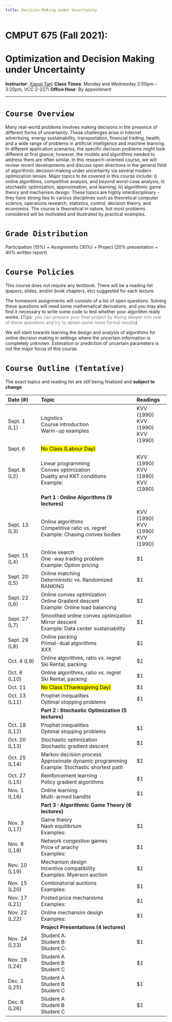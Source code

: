 ```yaml
---
title: Decision-Making under Uncertainty
---
```



# CMPUT 675 (Fall 2021):
# Optimization and Decision Making under Uncertainty

**Instructor**: [Xiaoqi Tan](/)\\
**Class Times**: Monday and Wednesday 2:00pm – 3:20pm, VCC 2-227\\
**Office Hour**: By appointment

---


# `Course Overview`

Many real-world problems involves making decisions in the presence of different forms of uncertainty. These challenges arise in Internet advertising, energy sustainability, transportation, financial trading, health, and a wide range of problems in artificial intelligence and machine learning. In different application scenarios, the specific decision problems might look different at first glance; however, the models and algorithms needed to address them are often similar. In this research-oriented course, we will review recent developments and discuss open directions in the general field of algorithmic decision-making under uncertainty via several modern optimization lenses. Major topics to be covered in this course include: i) online algorithms, competitive analysis, and beyond worst-case analysis; ii) stochastic optimization, approximation, and learning; iii) algorithmic game theory and mechanism design. These topics are highly interdisciplinary - they have strong ties to various disciplines such as theoretical computer science, operations research, statistics, control, decision theory, and economics. The course is theoretical in nature, but most problems considered will be motivated and illustrated by practical examples.


# `Grade Distribution`

Participation (10%) + Assignments (30%) + Project (20% presentation + 40% written report)
  

# `Course Policies`

This course does not require any textbook. There will be a reading list (papers, slides, and/or book chapters, etc) suggested for each lecture.

The homework assignments will consists of a list of open questions. Solving these questions will need some mathematical derivations, and you may also find it necessary to write some code  to test whether your algorithm really works. (<span style="color:gray">**Tips**: you can prepare your final project by diving deeper into one of these questions and try to obtain some more formal results</span>)

We will slant towards learning the design and analysis of algorithms for online decision making in settings where the uncertain information is completely unknown. Estimation or prediction of uncertain parameters is not the major focus of this course.


[comment]: # (<style>table {background-color: white;}</style>)


# `Course Outline (Tentative)` 

The exact topics and reading list are still being finalized and **subject to change**. 

| Date (#)        | Topic                 |  Readings                 |
|:-------------   | :-----                |  :-----                   |
| Sept. 1 (L1)    | Logistics <br> Course introduction <br> Warm-up examples      | KVV (1990) <br>  KVV (1990) <br>  KVV (1990) |
| Sept. 6         | <mark>No Class (Labour Day)</mark>                      |                          |
| Sept. 8 (L2)    | Linear programming <br> Convex optimization <br> Duality and KKT conditions <br> Example:  |   KVV (1990) <br>  KVV (1990) <br>  KVV (1990) |
|                 | **Part 1 : Online Algorithms (9 lectures)**     |       |
| Sept. 13 (L3)   | Online algorithms <br> Competitive ratio vs. regret <br> Example: Chasing convex bodies    |     KVV (1990) <br>  KVV (1990) <br>  KVV (1990) |
| Sept. 15 (L4)   | Online search <br> One-way trading problem <br> Example: Option pricing    |    $1 |
| Sept. 20 (L5)   | Online matching <br> Deterministic vs. Randomized   <br> RANKING    |    $1 |
| Sept. 22 (L6)   | Online convex optimization <br> Online Gradient descent <br> Example: Online load balancing   |    $1 |
| Sept. 27 (L7)   | Smoothed online convex optimization <br> Mirror descent  <br> Example: Data center sustainability    |    $1 |
| Sept. 29 (L8)   | Online packing <br> Primal-dual algorithms <br> XXX   |    $1 |
| Oct. 4  (L9)   | Online algorithms, ratio vs. regret <br> Ski Rental, packing    |    $1 |
| Oct. 6  (L10)   | Online algorithms, ratio vs. regret <br> Ski Rental, packing    |    $1 |
| Oct. 11         |  <mark> No Class (Thanksgiving Day) </mark>   |    $1 |
| Oct. 13  (L11)  | Prophet inequalities <br> Optimal stopping problems   |    $1 |
|                 | **Part 2 : Stochastic Optimization (5 lectures)** |     |
| Oct. 18  (L12)  | Prophet inequalities <br> Optimal stopping problems   |    $1 |
| Oct. 20  (L13)  | Stochastic optimization <br> Stochastic gradient descent   |    $1 |
| Oct. 25  (L14)  | Markov decision process <br> Approximate dynamic programming <br> Example: Stochastic shortest path   |    $1 |
| Oct. 27  (L15)  | Reinforcement learning <br> Policy gradient algorithms   |    $1 |
| Nov. 1  (L16)  | Online learning <br> Multi-armed bandits   |    $1 |
|                 | **Part 3 : Algorithmic Game Theory (6 lectures)**    |  |
| Nov. 3  (L17)  | Game theory <br> Nash equilibrium <br> Examples:   |    $1 |
| Nov. 8  (L18)  | Network congestion games <br> Price of anachy <br> Examples:  |    $1 |
| Nov. 10  (L19)  | Mechanism design <br> Incentive compatibility <br> Examples: Myerson auction   |    $1 |
| Nov. 15  (L20)  | Combinatorial auctions <br> Examples:   |    $1 |
| Nov. 17  (L21)  | Posted price mechanisms <br> Examples:   |    $1 |
| Nov. 22  (L22)  | Online mechansim design <br> Examples:  |    $1 |
|                 | **Project Presentations (4 lectures)** |               |
| Nov. 24  (L23)  | Student A:  <br> Student B: <br> Student C: |    $1 |
| Nov. 29  (L24)  | Student A <br> Student B <br> Student C   |    $1 |
| Dec. 1  (L25)   | Student A <br> Student B <br> Student C   |    $1 |
| Dec. 6  (L26)   | Student A <br> Student B <br> Student C   |    $1 |
